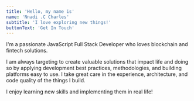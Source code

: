 ```yaml
---
title: 'Hello, my name is'
name: 'Nnadi .C Charles'
subtitle: 'I love exploring new things!'
buttonText: 'Get In Touch'
---
```


I'm a passionate JavaScript Full Stack Developer who loves blockchain and fintech solutions.

I am always targeting to create valuable solutions that impact life and doing so by applying development best practices, methodologies, and building platforms easy to use. I take great care in the experience, architecture, and code quality of the things I build.

I enjoy learning new skills and implementing them in real life!
